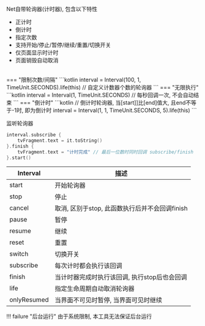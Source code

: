 Net自带轮询器(计时器), 包含以下特性

- 正计时
- 倒计时
- 指定次数
- 支持开始/停止/暂停/继续/重置/切换开关
- 仅页面显示时计时
- 页面销毁自动取消

<br>
=== "限制次数/间隔"
    ```kotlin
    interval = Interval(100, 1, TimeUnit.SECONDS).life(this) // 自定义计数器个数的轮询器
    ```
=== "无限执行"
    ```kotlin
     interval = Interval(1, TimeUnit.SECONDS) // 每秒回调一次, 不会自动结束
    ```
=== "倒计时"
    ```kotlin
    // 倒计时轮询器, 当[start]]比[end]值大, 且end不等于-1时, 即为倒计时
    interval = Interval(1, 1, TimeUnit.SECONDS, 5).life(this)
    ```

监听轮询器
```kotlin
interval.subscribe {
    tvFragment.text = it.toString()
}.finish {
    tvFragment.text = "计时完成" // 最后一位数时同时回调 subscribe/finish
}.start()
```

| Interval | 描述 |
|-|-|
| start | 开始轮询器 |
| stop | 停止 |
| cancel | 取消, 区别于stop, 此函数执行后并不会回调finish |
| pause | 暂停 |
| resume | 继续 |
| reset | 重置 |
| switch | 切换开关 |
| subscribe | 每次计时都会执行该回调 |
| finish | 当计时器完成时执行该回调, 执行stop后也会回调 |
| life | 指定生命周期自动取消轮询器 |
| onlyResumed | 当界面不可见时暂停, 当界面可见时继续 |

!!! failure "后台运行"
    由于系统限制, 本工具无法保证后台运行